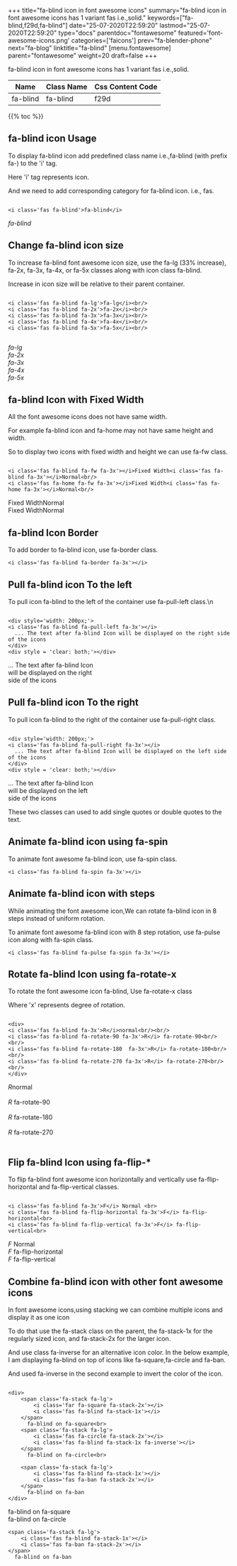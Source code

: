 +++
title="fa-blind icon in font awesome icons"
summary="fa-blind icon in font awesome icons has 1 variant fas i.e.,solid."
keywords=["fa-blind,f29d,fa-blind"]
date="25-07-2020T22:59:20"
lastmod="25-07-2020T22:59:20"
type="docs"
parentdoc="fontawesome"
featured='font-awesome-icons.png'
categories=['faicons']
prev="fa-blender-phone"
next="fa-blog"
linktitle="fa-blind"
[menu.fontawesome]
parent="fontawesome"
weight=20
draft=false
+++


fa-blind icon in font awesome icons has 1 variant fas i.e.,solid.

<div class='table-responsive'><table class='table'><thead><tr><th>Name</th><th>Class Name</th><th>Css Content Code</th></tr></thead><tbody><tr><td>fa-blind</td><td>fa-blind</td><td>f29d</td></tr></tbody></table></div>


{{% toc %}}


## fa-blind icon Usage

To display fa-blind icon add predefined class name i.e.,fa-blind (with prefix fa-) to the 'i' tag.

Here 'i' tag represents icon.

And we need to add corresponding category for fa-blind icon. i.e., fas.


```

<i class='fas fa-blind'>fa-blind</i>
```

<i class='fas fa-blind'>fa-blind</i>




## Change fa-blind icon size
To increase fa-blind font awesome icon size, use the fa-lg (33% increase), fa-2x, fa-3x, fa-4x, or fa-5x classes along with icon class fa-blind.

Increase in icon size will be relative to their parent container. 

```

<i class='fas fa-blind fa-lg'>fa-lg</i><br/>
<i class='fas fa-blind fa-2x'>fa-2x</i><br/>
<i class='fas fa-blind fa-3x'>fa-3x</i><br/>
<i class='fas fa-blind fa-4x'>fa-4x</i><br/>
<i class='fas fa-blind fa-5x'>fa-5x</i><br/>
            
```

<i class='fas fa-blind fa-lg'>fa-lg</i><br/>
<i class='fas fa-blind fa-2x'>fa-2x</i><br/>
<i class='fas fa-blind fa-3x'>fa-3x</i><br/>
<i class='fas fa-blind fa-4x'>fa-4x</i><br/>
<i class='fas fa-blind fa-5x'>fa-5x</i><br/>
            



## fa-blind Icon with Fixed Width 

All the font awesome icons does not have same width.

For example fa-blind icon and fa-home may not have same height and width.

So to display two icons with fixed width and height we can use fa-fw class.


```

<i class='fas fa-blind fa-fw fa-3x'></i>Fixed Width<i class='fas fa-blind fa-3x'></i>Normal<br/>
<i class='fas fa-home fa-fw fa-3x'></i>Fixed Width<i class='fas fa-home fa-3x'></i>Normal<br/>
```

<i class='fas fa-blind fa-fw fa-3x'></i>Fixed Width<i class='fas fa-blind fa-3x'></i>Normal<br/>
<i class='fas fa-home fa-fw fa-3x'></i>Fixed Width<i class='fas fa-home fa-3x'></i>Normal<br/>



## fa-blind Icon Border 

To add border to fa-blind icon, use fa-border class.


```
<i class='fas fa-blind fa-border fa-3x'></i>

```
<i class='fas fa-blind fa-border fa-3x'></i>





## Pull fa-blind icon To the left

To pull icon fa-blind to the left of the container use fa-pull-left class.\n

```

<div style='width: 200px;'>
<i class='fas fa-blind fa-pull-left fa-3x'></i>
  ... The text after fa-blind Icon will be displayed on the right side of the icons
</div>
<div style = 'clear: both;'></div>
```

<div style='width: 200px;'>
<i class='fas fa-blind fa-pull-left fa-3x'></i>
  ... The text after fa-blind Icon will be displayed on the right side of the icons
</div>
<div style = 'clear: both;'></div>




## Pull fa-blind icon To the right
To pull icon fa-blind to the right of the container use fa-pull-right class.

```

<div style='width: 200px;'>
<i class='fas fa-blind fa-pull-right fa-3x'></i>
  ... The text after fa-blind Icon will be displayed on the left side of the icons
</div>
<div style = 'clear: both;'></div>
```

<div style='width: 200px;'>
<i class='fas fa-blind fa-pull-right fa-3x'></i>
  ... The text after fa-blind Icon will be displayed on the left side of the icons
</div>
<div style = 'clear: both;'></div>

These two classes can used to add single quotes or double quotes to the text.


## Animate fa-blind icon using fa-spin
To animate font awesome fa-blind icon, use fa-spin class.

```
<i class='fas fa-blind fa-spin fa-3x'></i>
```
<i class='fas fa-blind fa-spin fa-3x'></i>




## Animate fa-blind icon with steps
While animating the font awesome icon,We can rotate fa-blind icon in 8 steps instead of uniform rotation.

To animate font awesome fa-blind icon with 8 step rotation, use fa-pulse icon along with fa-spin class.


```
<i class='fas fa-blind fa-pulse fa-spin fa-3x'></i>

```
<i class='fas fa-blind fa-pulse fa-spin fa-3x'></i>





## Rotate fa-blind Icon using fa-rotate-x
To rotate the font awesome icon fa-blind, Use fa-rotate-x class

Where 'x' represents degree of rotation.


```

<div>
<i class='fas fa-blind fa-3x'>R</i>normal<br/><br/>
<i class='fas fa-blind fa-rotate-90 fa-3x'>R</i> fa-rotate-90<br/><br/> 
<i class='fas fa-blind fa-rotate-180  fa-3x'>R</i> fa-rotate-180<br/><br/> 
<i class='fas fa-blind fa-rotate-270 fa-3x'>R</i> fa-rotate-270<br/><br/>
</div>
```

<div>
<i class='fas fa-blind fa-3x'>R</i>normal<br/><br/>
<i class='fas fa-blind fa-rotate-90 fa-3x'>R</i> fa-rotate-90<br/><br/> 
<i class='fas fa-blind fa-rotate-180  fa-3x'>R</i> fa-rotate-180<br/><br/> 
<i class='fas fa-blind fa-rotate-270 fa-3x'>R</i> fa-rotate-270<br/><br/>
</div>




## Flip fa-blind Icon using fa-flip-*
To flip fa-blind font awesome icon horizontally and vertically use fa-flip-horizontal and fa-flip-vertical classes. 

```

<i class='fas fa-blind fa-3x'>F</i> Normal <br>
<i class='fas fa-blind fa-flip-horizontal fa-3x'>F</i> fa-flip-horizontal<br>
<i class='fas fa-blind fa-flip-vertical fa-3x'>F</i> fa-flip-vertical<br>
```

<i class='fas fa-blind fa-3x'>F</i> Normal <br>
<i class='fas fa-blind fa-flip-horizontal fa-3x'>F</i> fa-flip-horizontal<br>
<i class='fas fa-blind fa-flip-vertical fa-3x'>F</i> fa-flip-vertical<br>




## Combine fa-blind icon with other font awesome icons
In font awesome icons,using stacking we can combine multiple icons and display it as one icon 

To do that use the fa-stack class on the parent, the fa-stack-1x for the regularly sized icon, and fa-stack-2x for the larger icon.

And use class fa-inverse for an alternative icon color. 
In the below example, I am displaying fa-blind on top of icons like fa-square,fa-circle and fa-ban.

And used fa-inverse in the second example to invert the color of the icon.

```

<div>
    <span class='fa-stack fa-lg'>
        <i class='far fa-square fa-stack-2x'></i>
        <i class='fas fa-blind fa-stack-1x'></i>
    </span>
      fa-blind on fa-square<br>
    <span class='fa-stack fa-lg'>
        <i class='fas fa-circle fa-stack-2x'></i>
        <i class='fas fa-blind fa-stack-1x fa-inverse'></i>
    </span>
      fa-blind on fa-circle<br>

    <span class='fa-stack fa-lg'>
        <i class='fas fa-blind fa-stack-1x'></i>
        <i class='fas fa-ban fa-stack-2x'></i>
    </span>
      fa-blind on fa-ban
</div>
```

<div>
    <span class='fa-stack fa-lg'>
        <i class='far fa-square fa-stack-2x'></i>
        <i class='fas fa-blind fa-stack-1x'></i>
    </span>
      fa-blind on fa-square<br>
    <span class='fa-stack fa-lg'>
        <i class='fas fa-circle fa-stack-2x'></i>
        <i class='fas fa-blind fa-stack-1x fa-inverse'></i>
    </span>
      fa-blind on fa-circle<br>

    <span class='fa-stack fa-lg'>
        <i class='fas fa-blind fa-stack-1x'></i>
        <i class='fas fa-ban fa-stack-2x'></i>
    </span>
      fa-blind on fa-ban
</div>






